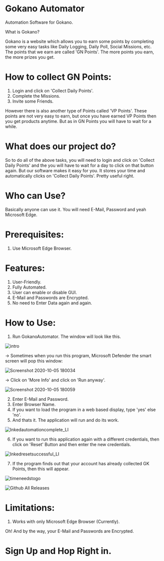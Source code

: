 # Gokano Automator
Automation Software for Gokano.

What is Gokano?

Gokano is a website which allows you to earn some points by completing some very easy tasks like Daily Logging, Daily Poll, Social Missions, etc. The points that we earn are called 'GN Points'. The more points you earn, the more prizes you get.
 
# How to collect GN Points:
 1) Login and click on 'Collect Daily Points'.
 2) Complete the Missions.
 3) Invite some Friends.
 
However there is also another type of Points called 'VP Points'.
These points are not very easy to earn, but once you have earned VP Points then you get products anytime. But as in GN Points you will have to wait for a while.

# What does our project do?
So to do all of the above tasks, you will need to login and click on 'Collect Daily Points' and the you will have to wait for a day to click on that button again. But our software makes it easy for you. It stores your time and automatically clicks on 'Collect Daily Points'. Pretty useful right.

# Who can Use?
Basically anyone can use it. You will need E-Mail, Password and yeah Microsoft Edge.

# Prerequisites:
1) Use Microsoft Edge Browser.

# Features:
1) User-Friendly.
2) Fully Automated.
3) User can enable or disable GUI.
4) E-Mail and Passwords are Encrypted.
5) No need to Enter Data again and again.

# How to Use:
1) Run GokanoAutomator.
    The window will look like this.

![intro](https://user-images.githubusercontent.com/46990212/95079009-a6513b00-0733-11eb-9797-8c542fac4d58.png)

-> Sometimes when you run this program, Microsoft Defender the smart screen will pop this window:

![Screenshot 2020-10-05 180034](https://user-images.githubusercontent.com/46990212/95081372-1614f500-0737-11eb-8560-564c3ce327af.png)

-> Click on 'More Info' and click on 'Run anyway'.

![Screenshot 2020-10-05 180059](https://user-images.githubusercontent.com/46990212/95081478-380e7780-0737-11eb-937a-2e314eefb527.png)

2) Enter E-Mail and Password.
3) Enter Browser Name.
4) If you want to load the program in a web based display, type 'yes' else 'no'.
5) And thats it. The application will run and do its work.

![Inkedautomationcomplete_LI](https://user-images.githubusercontent.com/46990212/95080963-8111fc00-0736-11eb-89cf-d5453d3a0036.jpg)

6) If you want to run this application again with a different credentials, then click on 'Reset' Button and then enter the new credentials.

![Inkedresetsuccessful_LI](https://user-images.githubusercontent.com/46990212/95080423-b79b4700-0735-11eb-89f9-aea61b81aa01.jpg)

7) If the program finds out that your account has already collected GK Points, then this will appear.

![timeneedstogo](https://user-images.githubusercontent.com/46990212/95080507-d1d52500-0735-11eb-91ee-3ed97586de7a.png)


![Github All Releases](https://img.shields.io/github/downloads/Prajwalmegalamani/Gokano-Automator/total)

# Limitations:
1) Works with only Microsoft Edge Browser (Currently).

Oh! And by the way, your E-Mail and Passwords are Encrypted.

# Sign Up and Hop Right in.
